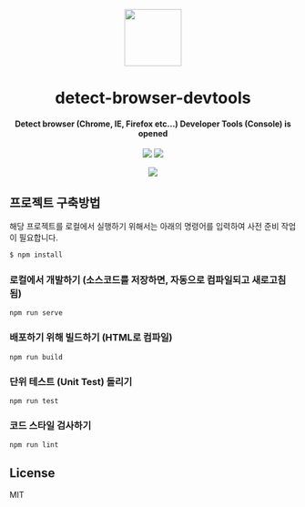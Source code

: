 <p align="center">
  <img src="https://raw.githubusercontent.com/dsa28s/detect-browser-devtools/master/resources/icon.png" width="100" height="100">
</p>

<h1 align="center">detect-browser-devtools</h1>
<h4 align="center">Detect browser (Chrome, IE, Firefox etc...) Developer Tools (Console) is opened</h4>
<p align="center">
  <img src=https://img.shields.io/badge/somul--project--homepage-0.1-information.svg?style=flat-square>
  <img src="https://img.shields.io/badge/license-MIT-brightgreen.svg?style=flat-square">
</p>

<p align="center">
  <img src="https://raw.githubusercontent.com/dsa28s/detect-browser-devtools/master/resources/20181113020043.gif">
</p>

## 프로젝트 구축방법
해당 프로젝트를 로컬에서 실행하기 위해서는 아래의 명령어를 입력하여 사전 준비 작업이 필요합니다.

```bash
$ npm install
```

### 로컬에서 개발하기 (소스코드를 저장하면, 자동으로 컴파일되고 새로고침 됨)
```
npm run serve
```

### 배포하기 위해 빌드하기 (HTML로 컴파일)
```
npm run build
```

### 단위 테스트 (Unit Test) 돌리기
```
npm run test
```

### 코드 스타일 검사하기
```
npm run lint
```

## License
MIT
